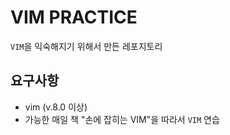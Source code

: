 # VIM PRACTICE

`VIM`을 익숙해지기 위해서 만든 레포지토리

## 요구사항

* vim (v.8.0 이상)
* 가능한 매일 책 "손에 잡히는 VIM"을 따라서 `VIM` 연습



